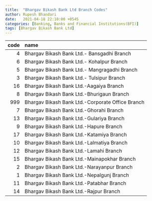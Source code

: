 ```yaml
---
title:  "Bhargav Bikash Bank Ltd Branch Codes"
author: Rupesh Bhandari
date:   2021-04-18 22:10:00 +0545
categories: [Banking, Banks and Financial Institutions(BFI)]
tags: [Bhargav Bikash Bank Ltd]
---
```


|   code | name                                             |
|-------:|:-------------------------------------------------|
|      4 | Bhargav Bikash Bank Ltd.- Bansgadhi Branch       |
|      6 | Bhargav Bikash Bank Ltd.- Kohalpur Branch        |
|      5 | Bhargav Bikash Bank Ltd.- Mangragadhi Branch     |
|      3 | Bhargav Bikash Bank Ltd.- Tulsipur Branch        |
|     16 | Bhargav Bikash Bank Ltd.-Aagaiya Branch          |
|      8 | Bhargav Bikash Bank Ltd.-Bhurigaun Branch        |
|    999 | Bhargav Bikash Bank Ltd.-Corporate Office Branch |
|      7 | Bhargav Bikash Bank Ltd.-Ghorahi Branch          |
|     13 | Bhargav Bikash Bank Ltd.-Gulariya Branch         |
|      9 | Bhargav Bikash Bank Ltd.-Hapure Branch           |
|     17 | Bhargav Bikash Bank Ltd.-Katamiya Branch         |
|     10 | Bhargav Bikash Bank Ltd.-Lalmatiya Branch        |
|     12 | Bhargav Bikash Bank Ltd.-Lamahi Branch           |
|     15 | Bhargav Bikash Bank Ltd.-Mainapokhar Branch      |
|      2 | Bhargav Bikash Bank Ltd.-Narayanpur Branch       |
|      1 | Bhargav Bikash Bank Ltd.-Nepalgunj Branch        |
|     11 | Bhargav Bikash Bank Ltd.-Patabhar Branch         |
|     14 | Bhargav Bikash Bank Ltd.-Rajpur Branch           |